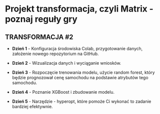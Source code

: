 # Projekt transformacja, czyli Matrix - poznaj reguły gry
## TRANSFORMACJA #2 

* **Dzień 1** - Konfiguracja środowiska Colab, przygotowanie danych, założenie nowego repozytorium na GitHub.

* **Dzień 2** - Wizualizacja danych i wyciąganie wniosków.

* **Dzień 3** - Rozpoczęcie trenowania modelu, użycie random forest, który będzie prognozował cenę samochodu na podstawie atrybutów tego samochodu.

* **Dzień 4** - Poznanie XGBoost i zbudowanie modelu.

* **Dzień 5** - Narzędzie - hyperopt, które pomoże Ci wykonać to zadanie bardziej efektywnie.
